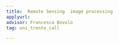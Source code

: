 ```yaml
---
title:  Remote Sensing  image processing  
applyurl:
advisor: Francesca Bovolo
tag: uni_trento_call

---
```

